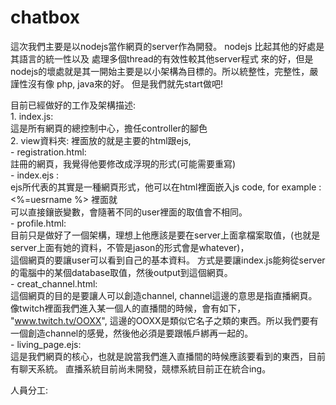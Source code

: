 # chatbox

這次我們主要是以nodejs當作網頁的server作為開發。 nodejs 比起其他的好處是其語言的統一性以及 處理多個thread的有效性較其他server程式
來的好，但是nodejs的壞處就是其一開始主要是以小架構為目標的。所以統整性，完整性，嚴謹性沒有像 php, java來的好。 但是我們就先start做吧!


目前已經做好的工作及架構描述:  
	1. index.js:  
		這是所有網頁的總控制中心，擔任controller的腳色  
	2. view資料夾: 裡面放的就是主要的html跟ejs,   
		- registration.html:  
			註冊的網頁，我覺得他要修改成浮現的形式(可能需要重寫)  
		- index.ejs :  
			ejs所代表的其實是一種網頁形式，他可以在html裡面嵌入js code, for example : <%=uesrname %> 裡面就  
			可以直接鑲嵌變數，會隨著不同的user裡面的取值會不相同。  
		- profile.html:  
			目前只是做好了一個架構，理想上他應該是要在server上面拿檔案取值，(也就是server上面有她的資料，不管是jason的形式會是whatever)，  
			這個網頁的要讓user可以看到自己的基本資料。 方式是要讓index.js能夠從server的電腦中的某個database取值，然後output到這個網頁。  
		- creat_channel.html:  
			這個網頁的目的是要讓人可以創造channel, channel這邊的意思是指直播網頁。 像twitch裡面我們進入某一個人的直播間的時候，會有如下，  
			"www.twitch.tv/OOXX", 這邊的OOXX是類似它名子之類的東西。所以我們要有一個創造channel的感覺，然後他必須是要跟帳戶綁再一起的。  
		- living_page.ejs:  
			這是我們網頁的核心，也就是說當我們進入直播間的時候應該要看到的東西，目前有聊天系統。 直播系統目前尚未開發，競標系統目前正在統合ing。  

人員分工:

